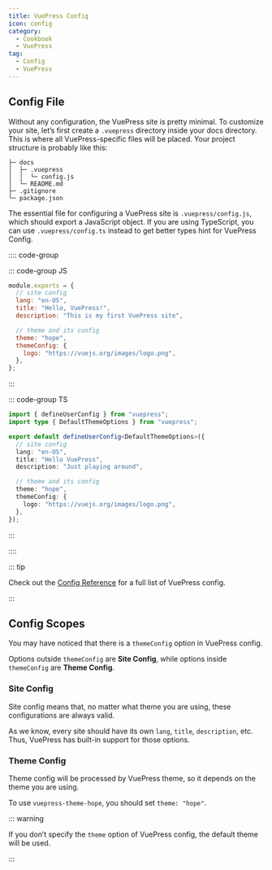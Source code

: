 ```yaml
---
title: VuePress Config
icon: config
category:
  - Cookbook
  - VuePress
tag:
  - Config
  - VuePress
---
```


## Config File

Without any configuration, the VuePress site is pretty minimal. To customize your site, let’s first create a `.vuepress` directory inside your docs directory. This is where all VuePress-specific files will be placed. Your project structure is probably like this:

```
├─ docs
│  ├─ .vuepress
│  │  └─ config.js
│  └─ README.md
├─ .gitignore
└─ package.json
```

The essential file for configuring a VuePress site is `.vuepress/config.js`, which should export a JavaScript object. If you are using TypeScript, you can use `.vuepress/config.ts` instead to get better types hint for VuePress Config.

:::: code-group

::: code-group JS

```js
module.exports = {
  // site config
  lang: "en-US",
  title: "Hello, VuePress!",
  description: "This is my first VuePress site",

  // theme and its config
  theme: "hope",
  themeConfig: {
    logo: "https://vuejs.org/images/logo.png",
  },
};
```

:::

::: code-group TS

```ts
import { defineUserConfig } from "vuepress";
import type { DefaultThemeOptions } from "vuepress";

export default defineUserConfig<DefaultThemeOptions>({
  // site config
  lang: "en-US",
  title: "Hello VuePress",
  description: "Just playing around",

  // theme and its config
  theme: "hope",
  themeConfig: {
    logo: "https://vuejs.org/images/logo.png",
  },
});
```

:::

::::

::: tip

Check out the [Config Reference](https://v2.vuepress.vuejs.org/reference/config.md) for a full list of VuePress config.

:::

## Config Scopes

You may have noticed that there is a `themeConfig` option in VuePress config.

Options outside `themeConfig` are **Site Config**, while options inside `themeConfig` are **Theme Config**.

### Site Config

Site config means that, no matter what theme you are using, these configurations are always valid.

As we know, every site should have its own `lang`, `title`, `description`, etc. Thus, VuePress has built-in support for those options.

### Theme Config

Theme config will be processed by VuePress theme, so it depends on the theme you are using.

To use `vuepress-theme-hope`, you should set `theme: "hope"`.

::: warning

If you don’t specify the `theme` option of VuePress config, the default theme will be used.

:::
